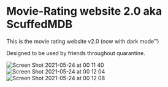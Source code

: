 # Movie-Rating website 2.0 aka ScuffedMDB

This is the movie rating website v2.0 (now with dark mode&trade;)

Designed to be used by friends throughout quarantine.

![Screen Shot 2021-05-24 at 00 11 40](https://user-images.githubusercontent.com/47287285/119243076-915ad800-bb5b-11eb-96c3-a943db35e4ea.png)
![Screen Shot 2021-05-24 at 00 12 04](https://user-images.githubusercontent.com/47287285/119243077-928c0500-bb5b-11eb-80f5-f0412ee8a3c5.png)
![Screen Shot 2021-05-24 at 00 12 08](https://user-images.githubusercontent.com/47287285/119243078-93bd3200-bb5b-11eb-9691-957cb1336ec0.png)
